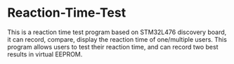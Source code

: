 # Reaction-Time-Test
This is a reaction time test program based on STM32L476 discovery board, it can record, compare, display the reaction time of one/multiple users.
This program allows users to test their reaction time, and can record two best results in virtual EEPROM.
